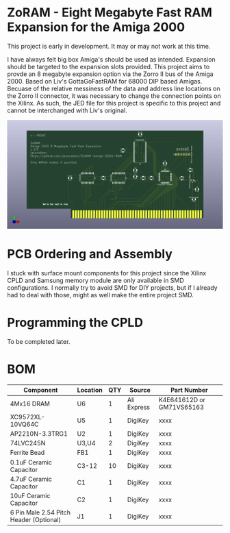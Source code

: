 # ZoRAM - Eight Megabyte Fast RAM Expansion for the Amiga 2000

This project is early in development. It may or may not work at this time.

I have always felt big box Amiga's should be used as intended. Expansion should be targeted to the expansion slots provided. This project aims to provde an 8 megabyte expansion option via the Zorro II bus of the Amiga 2000. Based on Liv's GottaGoFastRAM for 68000 DIP based Amigas. Becuase of the relative messiness of the  data and address line locations on the Zorro II connector, it was necessary to  change the connection points on the Xilinx. As such, the JED file for this project is specific to this project and cannot be interchanged with Liv's original.

![ZoRAM Image](ZoRAM.jpg)


# PCB Ordering and Assembly

I stuck with surface mount components for this project since the Xilinx CPLD and Samsung memory module are only available in SMD configurations. I normally try to avoid SMD for DIY projects, but if I already had to deal with those, might as well make the entire project SMD.

# Programming the CPLD

To be completed later.

# BOM

|Component|Location|QTY|Source|Part Number|
--- | --- | --- | --- | ---
4Mx16 DRAM| U6 | 1 | Ali Express | K4E641612D or GM71VS65163
XC9572XL-10VQ64C|U5|1|DigiKey|xxxx
AP2210N-3.3TRG1|U2|1|DigiKey|xxxx
74LVC245N|U3,U4|2|DigiKey|xxxx
Ferrite Bead|FB1|1|DigiKey|xxxx
0.1uF Ceramic Capacitor|C3-12|10|DigiKey|xxxx
4.7uF Ceramic Capacitor|C1|1|DigiKey|xxxx
10uF Ceramic Capacitor|C2|1|DigiKey|xxxx
6 Pin Male 2.54 Pitch Header (Optional)|J1|1|DigiKey|xxxx

